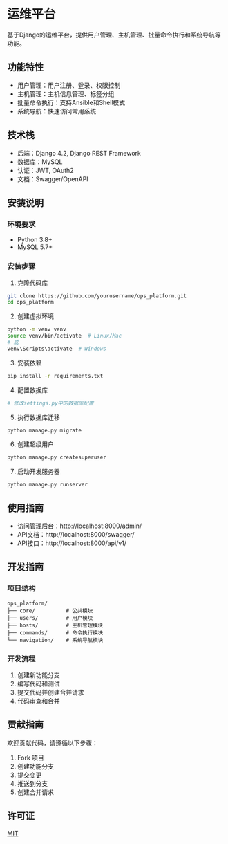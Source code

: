 # 运维平台

基于Django的运维平台，提供用户管理、主机管理、批量命令执行和系统导航等功能。

## 功能特性

- 用户管理：用户注册、登录、权限控制
- 主机管理：主机信息管理、标签分组
- 批量命令执行：支持Ansible和Shell模式
- 系统导航：快速访问常用系统

## 技术栈

- 后端：Django 4.2, Django REST Framework
- 数据库：MySQL
- 认证：JWT, OAuth2
- 文档：Swagger/OpenAPI

## 安装说明

### 环境要求

- Python 3.8+
- MySQL 5.7+

### 安装步骤

1. 克隆代码库

```bash
git clone https://github.com/yourusername/ops_platform.git
cd ops_platform
```

2. 创建虚拟环境

```bash
python -m venv venv
source venv/bin/activate  # Linux/Mac
# 或
venv\Scripts\activate  # Windows
```

3. 安装依赖

```bash
pip install -r requirements.txt
```

4. 配置数据库

```bash
# 修改settings.py中的数据库配置
```

5. 执行数据库迁移

```bash
python manage.py migrate
```

6. 创建超级用户

```bash
python manage.py createsuperuser
```

7. 启动开发服务器

```bash
python manage.py runserver
```

## 使用指南

- 访问管理后台：http://localhost:8000/admin/
- API文档：http://localhost:8000/swagger/
- API接口：http://localhost:8000/api/v1/

## 开发指南

### 项目结构

```
ops_platform/
├── core/          # 公共模块
├── users/         # 用户模块
├── hosts/         # 主机管理模块
├── commands/      # 命令执行模块
└── navigation/    # 系统导航模块
```

### 开发流程

1. 创建新功能分支
2. 编写代码和测试
3. 提交代码并创建合并请求
4. 代码审查和合并

## 贡献指南

欢迎贡献代码，请遵循以下步骤：

1. Fork 项目
2. 创建功能分支
3. 提交变更
4. 推送到分支
5. 创建合并请求

## 许可证

[MIT](LICENSE)